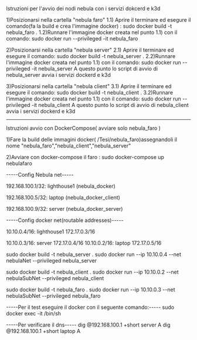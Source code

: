 Istruzioni per l'avvio dei nodi nebula con i servizi dokcerd e k3d

1)Posizionarsi nella cartella "nebula faro" 
1.1) Aprire il terminare ed esegure il comando(fa la build e crea l'immagine docker) : sudo docker build -t nebula_faro .
1.2)Runnare l'immagine docker creata nel punto 1.1) con il comando: sudo docker run --privileged -it nebula_faro 

2)Posizionarsi nella cartella "nebula server"
2.1) Aprire il terminare ed esegure il comando: sudo docker build -t nebula_server .
2.2)Runnare l'immagine docker creata nel punto 1.1) con il comando: sudo docker run --privileged -it nebula_server
A questo punto lo script di avvio di nebula_server avvia i servizi dockerd e k3d


3)Posizionarsi nella cartella "nebula client"
3.1) Aprire il terminare ed esegure il comando: sudo docker build -t nebula_client .
3.2)Runnare l'immagine docker creata nel punto 1.1) con il comando: sudo docker run --privileged -it nebula_client
A questo punto lo script di avvio di nebula_client avvia i servizi dockerd e k3d

------------------------------------------------------------------------

Istruzioni avvio con DockerCompose( avviare solo nebula_faro )

1)Fare la build delle immagini docker( /Tesi/nebula_faro)assegnandoli il nome "nebula_faro","nebula_client","nebula_server"

2)Avviare con docker-compose il faro : sudo docker-compose up nebulafaro









-----Config Nebula net-----

192.168.100.1/32: lighthouse1 (nebula_docker)

192.168.100.5/32: laptop (nebula_docker_client)

192.168.100.9/32: server (nebula_docker_server)

-----Config docker net(routable addresses)-----

10.10.0.4/16: lighthouse1 172.17.0.3/16

10.10.0.3/16: server	172.17.0.4/16
10.10.0.2/16: laptop  172.17.0.5/16

sudo docker build -t nebula_server .
sudo docker run --ip 10.10.0.4 --net nebulaNet  --privileged nebula_server 

sudo docker build -t nebula_client .
sudo docker run --ip 10.10.0.2 --net nebulaSubNet  --privileged nebula_client

sudo docker build -t nebula_faro .
sudo docker run --ip 10.10.0.3 --net nebulaSubNet  --privileged nebula_faro


-----Per il test eseguire il docker con il seguente comando:-----
sudo docker exec -it <container id> /bin/sh

-----Per verificare il dns-----
dig @192.168.100.1  +short server  A
dig @192.168.100.1  +short laptop  A
